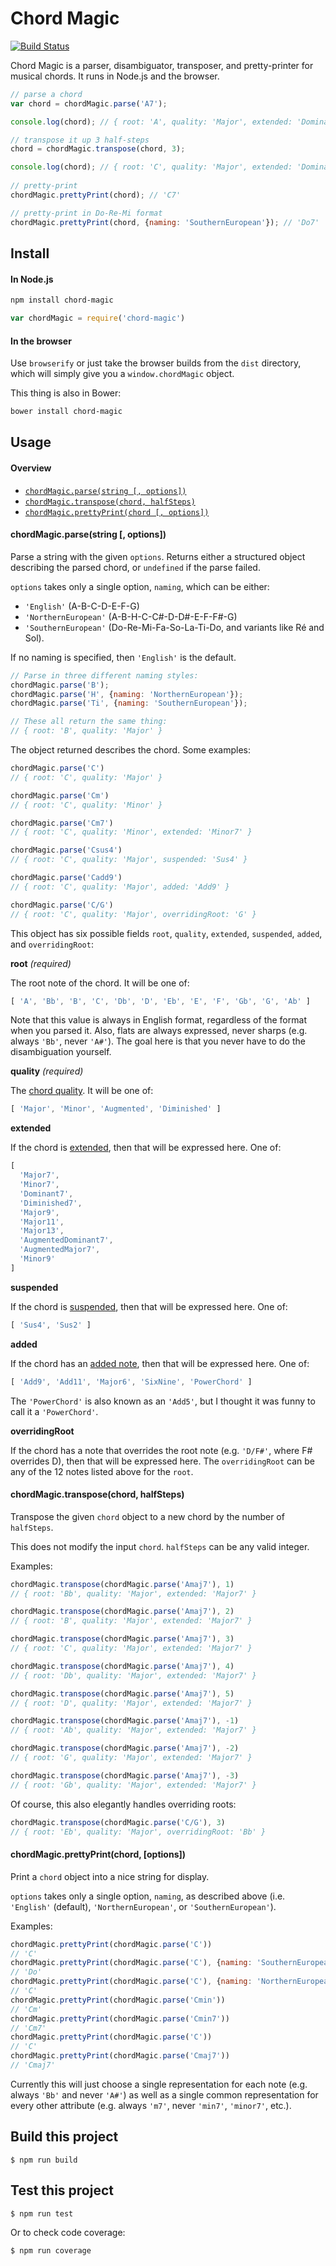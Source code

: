 Chord Magic
==========

[![Build Status](https://travis-ci.org/nolanlawson/chord-magic.svg)](https://travis-ci.org/nolanlawson/chord-magic)

Chord Magic is a parser, disambiguator, transposer, and pretty-printer for musical chords. It runs in Node.js and the browser.

```js
// parse a chord
var chord = chordMagic.parse('A7');

console.log(chord); // { root: 'A', quality: 'Major', extended: 'Dominant7' }

// transpose it up 3 half-steps
chord = chordMagic.transpose(chord, 3);

console.log(chord); // { root: 'C', quality: 'Major', extended: 'Dominant7' }
  
// pretty-print
chordMagic.prettyPrint(chord); // 'C7'

// pretty-print in Do-Re-Mi format
chordMagic.prettyPrint(chord, {naming: 'SouthernEuropean'}); // 'Do7'
```

Install
------

#### In Node.js

```bash
npm install chord-magic
```

```js
var chordMagic = require('chord-magic')
```

#### In the browser

Use `browserify` or just take the browser builds from the `dist` directory, which will simply give you a `window.chordMagic` object.

This thing is also in Bower:

```bash
bower install chord-magic
```

Usage
--------

#### Overview

* [`chordMagic.parse(string [, options])`](#chordmagicparsestring--options)
* [`chordMagic.transpose(chord, halfSteps)`](#chordmagictransposechord-halfsteps)
* [`chordMagic.prettyPrint(chord [, options])`](#chordmagicprettyprintchord-options)

#### chordMagic.parse(string [, options])

Parse a string with the given `options`. Returns either a structured object describing the parsed chord, or `undefined` if the parse failed.

`options` takes only a single option, `naming`, which can be either:

- `'English'` (A-B-C-D-E-F-G)
- `'NorthernEuropean'` (A-B-H-C-C#-D-D#-E-F-F#-G)
- `'SouthernEuropean'` (Do-Re-Mi-Fa-So-La-Ti-Do, and variants like Ré and Sol).

If no naming is specified, then `'English'` is the default.

```js
// Parse in three different naming styles:
chordMagic.parse('B');
chordMagic.parse('H', {naming: 'NorthernEuropean'});
chordMagic.parse('Ti', {naming: 'SouthernEuropean'});

// These all return the same thing:
// { root: 'B', quality: 'Major' }
```

The object returned describes the chord. Some examples:

```js
chordMagic.parse('C')
// { root: 'C', quality: 'Major' }

chordMagic.parse('Cm')
// { root: 'C', quality: 'Minor' }

chordMagic.parse('Cm7')
// { root: 'C', quality: 'Minor', extended: 'Minor7' }

chordMagic.parse('Csus4')
// { root: 'C', quality: 'Major', suspended: 'Sus4' }

chordMagic.parse('Cadd9')
// { root: 'C', quality: 'Major', added: 'Add9' }

chordMagic.parse('C/G')
// { root: 'C', quality: 'Major', overridingRoot: 'G' }
```

This object has six possible fields `root`, `quality`, `extended`, `suspended`, `added`, and `overridingRoot`:

**root** *(required)*

The root note of the chord. It will be one of:

```js
[ 'A', 'Bb', 'B', 'C', 'Db', 'D', 'Eb', 'E', 'F', 'Gb', 'G', 'Ab' ]
```

Note that this value is always in English format, regardless of the format when you parsed it. Also, flats are always expressed, never sharps (e.g. always `'Bb'`, never `'A#'`). The goal here is that you never have to do the disambiguation yourself.

**quality** *(required)*

The [chord quality](http://en.wikipedia.org/wiki/Major_and_minor). It will be one of:

```js
[ 'Major', 'Minor', 'Augmented', 'Diminished' ]
```

**extended**

If the chord is [extended](http://en.wikipedia.org/wiki/Augmentation_%28music%29), then that will be expressed here. One of:

```js
[
  'Major7',
  'Minor7',
  'Dominant7',
  'Diminished7',
  'Major9',
  'Major11',
  'Major13',
  'AugmentedDominant7',
  'AugmentedMajor7',
  'Minor9'
]
```

**suspended**

If the chord is [suspended](http://en.wikipedia.org/wiki/Nonchord_tone#Suspension), then that will be expressed here. One of:

```js
[ 'Sus4', 'Sus2' ]
```

**added**

If the chord has an [added note](http://en.wikipedia.org/wiki/Added_tone_chord), then that will be expressed here. One of:

```js
[ 'Add9', 'Add11', 'Major6', 'SixNine', 'PowerChord' ]
```

The `'PowerChord'` is also known as an `'Add5'`, but I thought it was funny to call it a `'PowerChord'`.

**overridingRoot**

If the chord has a note that overrides the root note (e.g. `'D/F#'`, where F# overrides D), then that will be expressed here. The `overridingRoot` can be any of the 12 notes listed above for the `root`.

#### chordMagic.transpose(chord, halfSteps)

Transpose the given `chord` object to a new chord by the number of `halfSteps`.

This does not modify the input `chord`. `halfSteps` can be any valid integer.

Examples:

```js
chordMagic.transpose(chordMagic.parse('Amaj7'), 1)
// { root: 'Bb', quality: 'Major', extended: 'Major7' }

chordMagic.transpose(chordMagic.parse('Amaj7'), 2)
// { root: 'B', quality: 'Major', extended: 'Major7' }

chordMagic.transpose(chordMagic.parse('Amaj7'), 3)
// { root: 'C', quality: 'Major', extended: 'Major7' }

chordMagic.transpose(chordMagic.parse('Amaj7'), 4)
// { root: 'Db', quality: 'Major', extended: 'Major7' }

chordMagic.transpose(chordMagic.parse('Amaj7'), 5)
// { root: 'D', quality: 'Major', extended: 'Major7' }

chordMagic.transpose(chordMagic.parse('Amaj7'), -1)
// { root: 'Ab', quality: 'Major', extended: 'Major7' }

chordMagic.transpose(chordMagic.parse('Amaj7'), -2)
// { root: 'G', quality: 'Major', extended: 'Major7' }

chordMagic.transpose(chordMagic.parse('Amaj7'), -3)
// { root: 'Gb', quality: 'Major', extended: 'Major7' }
```

Of course, this also elegantly handles overriding roots:

```js
chordMagic.transpose(chordMagic.parse('C/G'), 3)
// { root: 'Eb', quality: 'Major', overridingRoot: 'Bb' }
```

#### chordMagic.prettyPrint(chord, [options])

Print a `chord` object into a nice string for display.

`options` takes only a single option, `naming`, as described above (i.e. `'English'` (default), `'NorthernEuropean'`, or `'SouthernEuropean'`).

Examples:

```js
chordMagic.prettyPrint(chordMagic.parse('C'))
// 'C'
chordMagic.prettyPrint(chordMagic.parse('C'), {naming: 'SouthernEuropean'})
// 'Do'
chordMagic.prettyPrint(chordMagic.parse('C'), {naming: 'NorthernEuropean'})
// 'C'
chordMagic.prettyPrint(chordMagic.parse('Cmin'))
// 'Cm'
chordMagic.prettyPrint(chordMagic.parse('Cmin7'))
// 'Cm7'
chordMagic.prettyPrint(chordMagic.parse('C'))
// 'C'
chordMagic.prettyPrint(chordMagic.parse('Cmaj7'))
// 'Cmaj7'
```

Currently this will just choose a single representation for each note (e.g. always `'Bb'` and never `'A#'`) as well as a single common representation for every other attribute (e.g. always `'m7'`, never `'min7'`, `'minor7'`, etc.).

Build this project
-------

    $ npm run build


Test this project
-------

    $ npm run test

Or to check code coverage:

    $ npm run coverage
